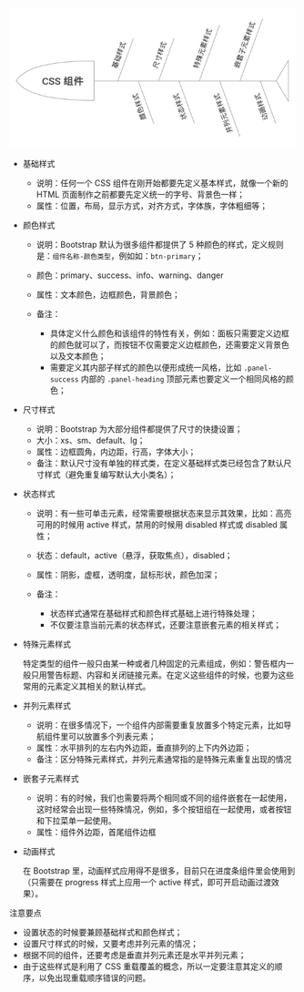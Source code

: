 ![bootstrap-css-component.png](./.attachement/bootstrap-css-component.png)

- 基础样式

    - 说明：任何一个 CSS 组件在刚开始都要先定义基本样式，就像一个新的 HTML 页面制作之前都要先定义统一的字号、背景色一样；
    - 属性：位置，布局，显示方式，对齐方式，字体族，字体粗细等；
    
- 颜色样式

    - 说明：Bootstrap 默认为很多组件都提供了 5 种颜色的样式，定义规则是：`组件名称-颜色类型`，例如如：`btn-primary`；
    - 颜色：primary、success、info、warning、danger
    - 属性：文本颜色，边框颜色，背景颜色；
    - 备注：
    
        - 具体定义什么颜色和该组件的特性有关，例如：面板只需要定义边框的颜色就可以了，而按钮不仅需要定义边框颜色，还需要定义背景色以及文本颜色；
        - 需要定义其内部子样式的颜色以便形成统一风格，比如 `.panel-success` 内部的 `.panel-heading` 顶部元素也要定义一个相同风格的颜色；

- 尺寸样式

    - 说明：Bootstrap 为大部分组件都提供了尺寸的快捷设置；
    - 大小：xs、sm、default、lg；
    - 属性：边框圆角，内边距，行高，字体大小；
    - 备注：默认尺寸没有单独的样式类，在定义基础样式类已经包含了默认尺寸样式（避免重复编写默认大小类名）；

- 状态样式

    - 说明：有一些可单击元素，经常需要根据状态来显示其效果，比如：高亮可用的时候用 active 样式，禁用的时候用 disabled 样式或 disabled 属性；
    - 状态：default，active（悬浮，获取焦点），disabled；
    - 属性：阴影，虚框，透明度，鼠标形状，颜色加深；
    - 备注：
    
        - 状态样式通常在基础样式和颜色样式基础上进行特殊处理；
        - 不仅要注意当前元素的状态样式，还要注意嵌套元素的相关样式；

- 特殊元素样式

    特定类型的组件一般只由某一种或者几种固定的元素组成，例如：警告框内一般只用警告标题、内容和关闭链接元素。在定义这些组件的时候，也要为这些常用的元素定义其相关的默认样式。

- 并列元素样式

    - 说明：在很多情况下，一个组件内部需要重复放置多个特定元素，比如导航组件里可以放置多个列表元素；
    - 属性：水平排列的左右内外边距，垂直排列的上下内外边距；
    - 备注：区分特殊元素样式，并列元素通常指的是特殊元素重复出现的情况

- 嵌套子元素样式

    - 说明：有的时候，我们也需要将两个相同或不同的组件嵌套在一起使用，这时经常会出现一些特殊情况，例如，多个按钮组在一起使用，或者按钮和下拉菜单一起使用。
    - 属性：组件外边距，首尾组件边框

- 动画样式

    在 Bootstrap 里，动画样式应用得不是很多，目前只在进度条组件里会使用到（只需要在 progress 样式上应用一个 active 样式，即可开启动画过渡效果）。

注意要点

- 设置状态的时候要兼顾基础样式和颜色样式；
- 设置尺寸样式的时候，又要考虑并列元素的情况；
- 根据不同的组件，还要考虑是垂直并列元素还是水平并列元素；
- 由于这些样式是利用了 CSS 重载覆盖的概念，所以一定要注意其定义的顺序，以免出现重载顺序错误的问题。
